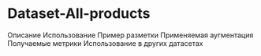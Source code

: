 # Dataset-All-products
Описание
Использование
Пример разметки
Применяемая аугментация
Получаемые метрики
Использование в других датасетах
